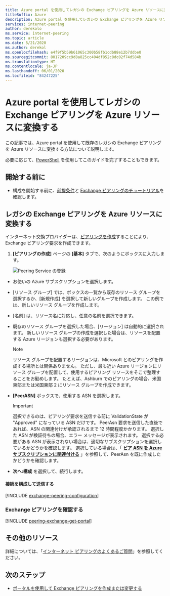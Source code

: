 ```yaml
---
title: Azure portal を使用してレガシの Exchange ピアリングを Azure リソースに変換する
titleSuffix: Azure
description: Azure portal を使用してレガシの Exchange ピアリングを Azure リソースに変換する
services: internet-peering
author: derekolo
ms.service: internet-peering
ms.topic: article
ms.date: 5/21/2020
ms.author: derekol
ms.openlocfilehash: e4f9f5b59b61065c300b58fb1cdb88e12b7ddbe0
ms.sourcegitcommit: 8017209cc9d8a825cc404df852c8dc02f74d584b
ms.translationtype: HT
ms.contentlocale: ja-JP
ms.lasthandoff: 06/01/2020
ms.locfileid: "84247225"
---
```

# <a name="convert-a-legacy-exchange-peering-to-an-azure-resource-by-using-the-azure-portal"></a>Azure portal を使用してレガシの Exchange ピアリングを Azure リソースに変換する

この記事では、Azure portal を使用して既存のレガシの Exchange ピアリングを Azure リソースに変換する方法について説明します。

必要に応じて、[PowerShell](howto-legacy-exchange-powershell.md) を使用してこのガイドを完了することもできます。

## <a name="before-you-begin"></a>開始する前に
* 構成を開始する前に、[前提条件](prerequisites.md)と [Exchange ピアリングのチュートリアル](walkthrough-exchange-all.md)を確認します。

## <a name="convert-a-legacy-exchange-peering-to-an-azure-resource"></a>レガシの Exchange ピアリングを Azure リソースに変換する

インターネット交換プロバイダーは、[ピアリングを作成]( https://go.microsoft.com/fwlink/?linkid=2129593)することにより、Exchange ピアリング要求を作成できます。

1. **[ピアリングの作成]** ページの **[基本]** タブで、次のようにボックスに入力します。

   ![Peering Service の登録](./media/setup-basics-tab.png)

* お使いの Azure サブスクリプションを選択します。

* [リソース グループ] では、ボックスの一覧から既存のリソース グループを選択するか、[新規作成] を選択して新しいグループを作成します。 この例では、新しいリソース グループを作成します。

* [名前] は、リソース名に対応し、任意の名前を選択できます。

* 既存のリソース グループを選択した場合、[リージョン] は自動的に選択されます。 新しいリソース グループの作成を選択した場合は、リソースを配置する Azure リージョンも選択する必要があります。

  >[!NOTE]
  >リソース グループを配置するリージョンは、Microsoft とのピアリングを作成する場所とは関係ありません。 ただし、最も近い Azure リージョンにリソース グループを配置して、使用するピアリング リソースをそこで整理することをお勧めします。 たとえば、Ashburn でのピアリングの場合、米国東部または米国東部 2 にリソース グループを作成できます。

* **[PeerASN]** ボックスで、使用する ASN を選択します。

  >[!IMPORTANT]  
  >選択できるのは、ピアリング要求を送信する前に ValidationState が "Approved" になっている ASN だけです。 PeerAsn 要求を送信した直後であれば、ASN の関連付けが承認されるまで 12 時間程度かかります。 選択した ASN が検証待ちの場合、エラー メッセージが表示されます。 選択する必要がある ASN が表示されない場合は、適切なサブスクリプションを選択しているかどうかを確認します。 選択している場合は、「 **[ピア ASN を Azure サブスクリプションに関連付ける](https://go.microsoft.com/fwlink/?linkid=2129592)** 」を参照して、PeerAsn を既に作成したかどうかを確認します。

* **次へ:構成** を選択して、続行します。


#### <a name="configure-connections-and-submit"></a>接続を構成して送信する
[!INCLUDE [exchange-peering-configuration](./includes/exchange-portal-configuration-legacy.md)]

### <a name="verify-exchange-peering"></a><a name=get></a>Exchange ピアリングを確認する
[!INCLUDE [peering-exchange-get-portal](./includes/exchange-portal-get.md)]

## <a name="additional-resources"></a>その他のリソース

詳細については、「[インターネット ピアリングのよくあるご質問](faqs.md)」を参照してください。

## <a name="next-steps"></a>次のステップ

* [ポータルを使用して Exchange ピアリングを作成または変更する](howto-exchange-portal.md)
